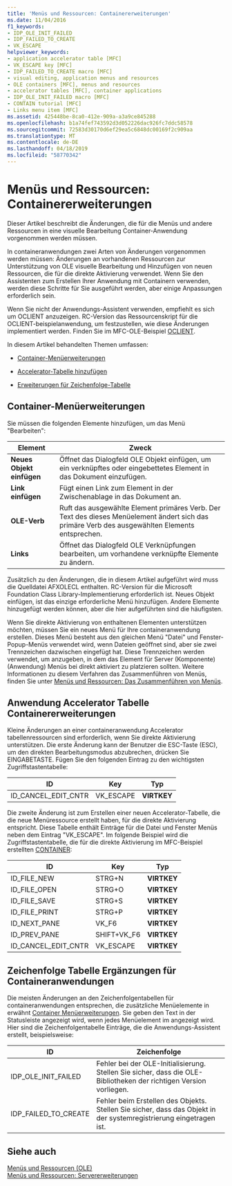 ```yaml
---
title: 'Menüs und Ressourcen: Containererweiterungen'
ms.date: 11/04/2016
f1_keywords:
- IDP_OLE_INIT_FAILED
- IDP_FAILED_TO_CREATE
- VK_ESCAPE
helpviewer_keywords:
- application accelerator table [MFC]
- VK_ESCAPE key [MFC]
- IDP_FAILED_TO_CREATE macro [MFC]
- visual editing, application menus and resources
- OLE containers [MFC], menus and resources
- accelerator tables [MFC], container applications
- IDP_OLE_INIT_FAILED macro [MFC]
- CONTAIN tutorial [MFC]
- Links menu item [MFC]
ms.assetid: 425448be-8ca0-412e-909a-a3a9ce845288
ms.openlocfilehash: b1a74fef743592d3d052226dac926fc7ddc58578
ms.sourcegitcommit: 72583d30170d6ef29ea5c6848dc00169f2c909aa
ms.translationtype: MT
ms.contentlocale: de-DE
ms.lasthandoff: 04/18/2019
ms.locfileid: "58770342"
---
```

# <a name="menus-and-resources-container-additions"></a>Menüs und Ressourcen: Containererweiterungen

Dieser Artikel beschreibt die Änderungen, die für die Menüs und andere Ressourcen in eine visuelle Bearbeitung Container-Anwendung vorgenommen werden müssen.

In containeranwendungen zwei Arten von Änderungen vorgenommen werden müssen: Änderungen an vorhandenen Ressourcen zur Unterstützung von OLE visuelle Bearbeitung und Hinzufügen von neuen Ressourcen, die für die direkte Aktivierung verwendet. Wenn Sie den Assistenten zum Erstellen Ihrer Anwendung mit Containern verwenden, werden diese Schritte für Sie ausgeführt werden, aber einige Anpassungen erforderlich sein.

Wenn Sie nicht der Anwendungs-Assistent verwenden, empfiehlt es sich um OCLIENT anzuzeigen. RC-Version das Ressourcenskript für die OCLIENT-beispielanwendung, um festzustellen, wie diese Änderungen implementiert werden. Finden Sie im MFC-OLE-Beispiel [OCLIENT](../overview/visual-cpp-samples.md).

In diesem Artikel behandelten Themen umfassen:

- [Container-Menüerweiterungen](#_core_container_menu_additions)

- [Accelerator-Tabelle hinzufügen](#_core_container_application_accelerator_table_additions)

- [Erweiterungen für Zeichenfolge-Tabelle](#_core_string_table_additions_for_container_applications)

##  <a name="_core_container_menu_additions"></a> Container-Menüerweiterungen

Sie müssen die folgenden Elemente hinzufügen, um das Menü "Bearbeiten":

|Element|Zweck|
|----------|-------------|
|**Neues Objekt einfügen**|Öffnet das Dialogfeld OLE Objekt einfügen, um ein verknüpftes oder eingebettetes Element in das Dokument einzufügen.|
|**Link einfügen**|Fügt einen Link zum Element in der Zwischenablage in das Dokument an.|
|**OLE-Verb**|Ruft das ausgewählte Element primäres Verb. Der Text des dieses Menüelement ändert sich das primäre Verb des ausgewählten Elements entsprechen.|
|**Links**|Öffnet das Dialogfeld OLE Verknüpfungen bearbeiten, um vorhandene verknüpfte Elemente zu ändern.|

Zusätzlich zu den Änderungen, die in diesem Artikel aufgeführt wird muss die Quelldatei AFXOLECL enthalten. RC-Version für die Microsoft Foundation Class Library-Implementierung erforderlich ist. Neues Objekt einfügen, ist das einzige erforderliche Menü hinzufügen. Andere Elemente hinzugefügt werden können, aber die hier aufgeführten sind die häufigsten.

Wenn Sie direkte Aktivierung von enthaltenen Elementen unterstützen möchten, müssen Sie ein neues Menü für Ihre containeranwendung erstellen. Dieses Menü besteht aus den gleichen Menü "Datei" und Fenster-Popup-Menüs verwendet wird, wenn Dateien geöffnet sind, aber sie zwei Trennzeichen dazwischen eingefügt hat. Diese Trennzeichen werden verwendet, um anzugeben, in dem das Element für Server (Komponente) (Anwendung) Menüs bei direkt aktiviert zu platzieren sollten. Weitere Informationen zu diesem Verfahren das Zusammenführen von Menüs, finden Sie unter [Menüs und Ressourcen: Das Zusammenführen von Menüs](../mfc/menus-and-resources-menu-merging.md).

##  <a name="_core_container_application_accelerator_table_additions"></a> Anwendung Accelerator Tabelle Containererweiterungen

Kleine Änderungen an einer containeranwendung Accelerator tabellenressourcen sind erforderlich, wenn Sie direkte Aktivierung unterstützen. Die erste Änderung kann der Benutzer die ESC-Taste (ESC), um den direkten Bearbeitungsmodus abzubrechen, drücken Sie EINGABETASTE. Fügen Sie den folgenden Eintrag zu den wichtigsten Zugriffstastentabelle:

|ID|Key|Typ|
|--------|---------|----------|
|ID_CANCEL_EDIT_CNTR|VK_ESCAPE|**VIRTKEY**|

Die zweite Änderung ist zum Erstellen einer neuen Accelerator-Tabelle, die die neue Menüressource erstellt haben, für die direkte Aktivierung entspricht. Diese Tabelle enthält Einträge für die Datei und Fenster Menüs neben dem Eintrag "VK_ESCAPE". Im folgende Beispiel wird die Zugriffstastentabelle, die für die direkte Aktivierung im MFC-Beispiel erstellten [CONTAINER](../overview/visual-cpp-samples.md):

|ID|Key|Typ|
|--------|---------|----------|
|ID_FILE_NEW|STRG+N|**VIRTKEY**|
|ID_FILE_OPEN|STRG+O|**VIRTKEY**|
|ID_FILE_SAVE|STRG+S|**VIRTKEY**|
|ID_FILE_PRINT|STRG+P|**VIRTKEY**|
|ID_NEXT_PANE|VK_F6|**VIRTKEY**|
|ID_PREV_PANE|SHIFT+VK_F6|**VIRTKEY**|
|ID_CANCEL_EDIT_CNTR|VK_ESCAPE|**VIRTKEY**|

##  <a name="_core_string_table_additions_for_container_applications"></a> Zeichenfolge Tabelle Ergänzungen für Containeranwendungen

Die meisten Änderungen an den Zeichenfolgentabellen für containeranwendungen entsprechen, die zusätzliche Menüelemente in erwähnt [Container Menüerweiterungen](#_core_container_menu_additions). Sie geben den Text in der Statusleiste angezeigt wird, wenn jedes Menüelement im angezeigt wird. Hier sind die Zeichenfolgentabelle Einträge, die die Anwendungs-Assistent erstellt, beispielsweise:

|ID|Zeichenfolge|
|--------|------------|
|IDP_OLE_INIT_FAILED|Fehler bei der OLE-Initialisierung. Stellen Sie sicher, dass die OLE-Bibliotheken der richtigen Version vorliegen.|
|IDP_FAILED_TO_CREATE|Fehler beim Erstellen des Objekts. Stellen Sie sicher, dass das Objekt in der systemregistrierung eingetragen ist.|

## <a name="see-also"></a>Siehe auch

[Menüs und Ressourcen (OLE)](../mfc/menus-and-resources-ole.md)<br/>
[Menüs und Ressourcen: Servererweiterungen](../mfc/menus-and-resources-server-additions.md)
